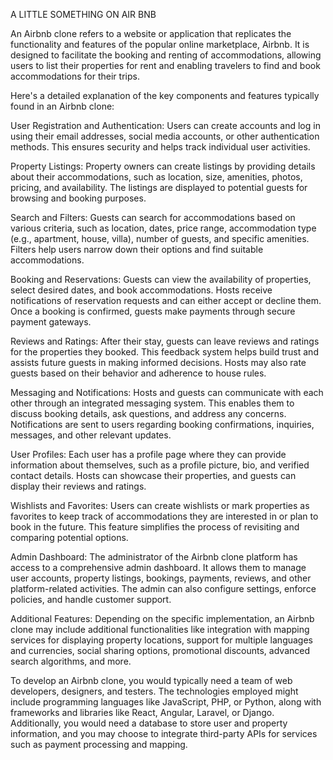  A LITTLE SOMETHING ON AIR BNB

An Airbnb clone refers to a website or application that replicates the functionality and features of the popular online marketplace, Airbnb. It is designed to facilitate the booking and renting of accommodations, allowing users to list their properties for rent and enabling travelers to find and book accommodations for their trips.

Here's a detailed explanation of the key components and features typically found in an Airbnb clone:

User Registration and Authentication: Users can create accounts and log in using their email addresses, social media accounts, or other authentication methods. This ensures security and helps track individual user activities.

Property Listings: Property owners can create listings by providing details about their accommodations, such as location, size, amenities, photos, pricing, and availability. The listings are displayed to potential guests for browsing and booking purposes.

Search and Filters: Guests can search for accommodations based on various criteria, such as location, dates, price range, accommodation type (e.g., apartment, house, villa), number of guests, and specific amenities. Filters help users narrow down their options and find suitable accommodations.

Booking and Reservations: Guests can view the availability of properties, select desired dates, and book accommodations. Hosts receive notifications of reservation requests and can either accept or decline them. Once a booking is confirmed, guests make payments through secure payment gateways.

Reviews and Ratings: After their stay, guests can leave reviews and ratings for the properties they booked. This feedback system helps build trust and assists future guests in making informed decisions. Hosts may also rate guests based on their behavior and adherence to house rules.

Messaging and Notifications: Hosts and guests can communicate with each other through an integrated messaging system. This enables them to discuss booking details, ask questions, and address any concerns. Notifications are sent to users regarding booking confirmations, inquiries, messages, and other relevant updates.

User Profiles: Each user has a profile page where they can provide information about themselves, such as a profile picture, bio, and verified contact details. Hosts can showcase their properties, and guests can display their reviews and ratings.

Wishlists and Favorites: Users can create wishlists or mark properties as favorites to keep track of accommodations they are interested in or plan to book in the future. This feature simplifies the process of revisiting and comparing potential options.

Admin Dashboard: The administrator of the Airbnb clone platform has access to a comprehensive admin dashboard. It allows them to manage user accounts, property listings, bookings, payments, reviews, and other platform-related activities. The admin can also configure settings, enforce policies, and handle customer support.

Additional Features: Depending on the specific implementation, an Airbnb clone may include additional functionalities like integration with mapping services for displaying property locations, support for multiple languages and currencies, social sharing options, promotional discounts, advanced search algorithms, and more.

To develop an Airbnb clone, you would typically need a team of web developers, designers, and testers. The technologies employed might include programming languages like JavaScript, PHP, or Python, along with frameworks and libraries like React, Angular, Laravel, or Django. Additionally, you would need a database to store user and property information, and you may choose to integrate third-party APIs for services such as payment processing and mapping.
